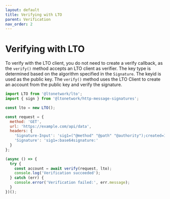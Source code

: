```yaml
---
layout: default
title: Verifying with LTO
parent: Verification
nav_order: 2
---
```


# Verifying with LTO

To verify with the LTO client, you do not need to create a verify callback, as the `verify()` method accepts an LTO
client as verifier. The key type is determined based on the algorithm specified in the `Signature`. The keyid is used as
the public key. The `verify()` method uses the LTO Client to create an account from the public key and verify the
signature.

```javascript
import LTO from '@ltonetwork/lto';
import { sign } from '@ltonetwork/http-message-signatures';

const lto = new LTO();

const request = {
  method: 'GET',
  url: 'https://example.com/api/data',
  headers: {
    'Signature-Input': 'sig1=("@method" "@path" "@authority");created=1618884475;keyid="2KduZAmAKuXEL463udjCQkVfwJkBQhpciUC4gNiayjSJ";alg=ed25519',
    'Signature': 'sig1=:base64signature:'
  }
};

(async () => {
  try {
    const account = await verify(request, lto);
    console.log('Verification succeeded');
  } catch (err) {
    console.error('Verification failed:', err.message);
  }
})();

```
